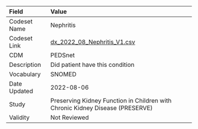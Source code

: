 |Field        |Value                                                                         |
|:------------|:-----------------------------------------------------------------------------|
|Codeset Name |Nephritis                                                                     |
|Codeset Link |[dx_2022_08_Nephritis_V1.csv](https://github.com/PEDSnet/Variable-Dictionary/blob/main/conditions/dx_2022_08_Nephritis_V1.csv)|
|CDM          |PEDSnet                                                                       |
|Description  |Did patient have this condition                                               |
|Vocabulary   |SNOMED                                                                        |
|Date Updated |2022-08-06                                                                    |
|Study        |Preserving Kidney Function in Children with Chronic Kidney Disease (PRESERVE) |
|Validity     |Not Reviewed                                                                  |

